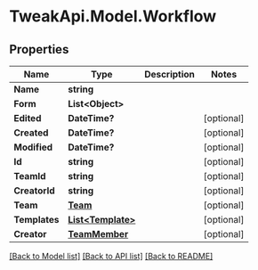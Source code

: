 # TweakApi.Model.Workflow
## Properties

Name | Type | Description | Notes
------------ | ------------- | ------------- | -------------
**Name** | **string** |  | 
**Form** | **List&lt;Object&gt;** |  | 
**Edited** | **DateTime?** |  | [optional] 
**Created** | **DateTime?** |  | [optional] 
**Modified** | **DateTime?** |  | [optional] 
**Id** | **string** |  | [optional] 
**TeamId** | **string** |  | [optional] 
**CreatorId** | **string** |  | [optional] 
**Team** | [**Team**](Team.md) |  | [optional] 
**Templates** | [**List&lt;Template&gt;**](Template.md) |  | [optional] 
**Creator** | [**TeamMember**](TeamMember.md) |  | [optional] 

[[Back to Model list]](../README.md#documentation-for-models) [[Back to API list]](../README.md#documentation-for-api-endpoints) [[Back to README]](../README.md)

